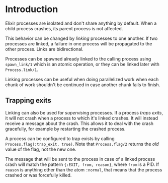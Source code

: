 # Introduction

Elixir processes are isolated and don't share anything by default. When a child process crashes, its parent process is not affected.

This behavior can be changed by _linking_ processes to one another. If two processes are linked, a failure in one process will be propagated to the other process. Links are bidirectional.

Processes can be spawned already linked to the calling process using `spawn_link/1` which is an atomic operation, or they can be linked later with `Process.link/1`.

Linking processes can be useful when doing parallelized work when each chunk of work shouldn't be continued in case another chunk fails to finish.

## Trapping exits

Linking can also be used for _supervising_ processes. If a process _traps exits_, it will not crash when a process to which it's linked crashes. It will instead receive a message about the crash. This allows it to deal with the crash gracefully, for example by restarting the crashed process.

A process can be configured to trap exists by calling `Process.flag(:trap_exit, true)`. Note that `Process.flag/2` returns the _old_ value of the flag, not the new one.

The message that will be sent to the process in case of a linked process crash will match the pattern `{:EXIT, from, reason}`, where `from` is a PID. If `reason` is anything other than the atom `:normal`, that means that the process crashed or was forcefully killed. 
